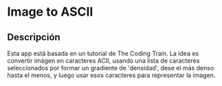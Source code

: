 # Image to ASCII

## Descripción

Esta app está basada en un tutorial de The Coding Train. La idea es convertir imágen en caracteres ACII, usando una lista de caracteres seleccionados por formar un gradiente de 'densidad', dese el más denso hasta el menos, y luego usar esos caracteres para representar la imagen.
